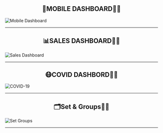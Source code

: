 <h2 align="center">📱MOBILE DASHBOARD🕵️‍♂️</h2>

![Mobile Dashboard](https://github.com/ROB6665/TABLEAU_DASHBOARDS/assets/121626867/5d71bbab-69df-46b1-a2f4-136137d57e02)

<hr>

<h2 align="center"> 📊SALES DASHBOARD🕵️‍♂ </h2>

![Sales Dashboard](https://github.com/ROB6665/TABLEAU_DASHBOARDS/assets/121626867/7de2d38d-2352-4ad4-93d2-c2cdca15d16d)

<hr>

<h2 align="center"> 😷COVID DASHBORD🕵️‍♂️ </h2>

![COVID-19](https://github.com/ROB6665/TABLEAU_DASHBOARDS/assets/121626867/b12a6cd3-6af3-49bf-8bc7-ad16035c2521)

<hr>

<h2 align="center"> 🗂️Set & Groups🕵️‍♂️ </h2>

![Set   Groups](https://github.com/ROB6665/TABLEAU_DASHBOARDS/assets/121626867/31182b79-8dfb-4d4a-b3d2-04b37215a10c)

<hr>
